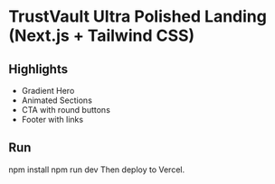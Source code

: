 
# TrustVault Ultra Polished Landing (Next.js + Tailwind CSS)

## Highlights
- Gradient Hero
- Animated Sections
- CTA with round buttons
- Footer with links

## Run
npm install
npm run dev
Then deploy to Vercel.
